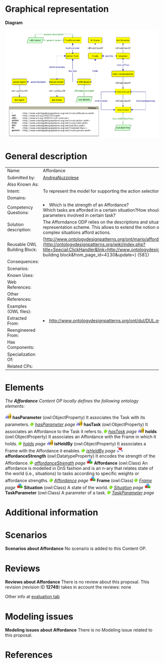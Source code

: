 #  Graphical representation


__Diagram__




[![Image:Affordance.png](./20160717153409!Affordance.png)](../Image/Affordance.png.md "Image:Affordance.png")




#  General description




|  |  |
| --- | --- |
|  Name: |  Affordance |
|  Submitted by: | [AndreaNuzzolese](../User/AndreaNuzzolese.md "User:AndreaNuzzolese") |
|  Also Known As: |  |
|  Intent: |  To represent the model for supporting the action selection mechanism. |
|  Domains: |  |
|  Competency Questions: | <li> Which is the strength of an Affordance?</li>Which tasks are afforded in a certain situation?How should an agent behave in a certain situation?Which are the parameters involved in certain task? |
|  Solution description: |  The Afforndance ODP relies on the descriptions and situations ODP, and is combined with a frame-based representation scheme. This allows to extend the notion of affordance not only to physical objects, but also complex situations afford actions. |
|  Reusable OWL Building Block: | [http://www.ontologydesignpatterns.org/ont/mario/affordance.owl](http://ontologydesignpatterns.org/wiki/index.php?title=Special:ClickHandler&link=http://www.ontologydesignpatterns.org/ont/mario/affordance.owl&message=OWL building block&from_page_id=4130&update=) (581) |
|  Consequences: |  |
|  Scenarios: |  |
|  Known Uses: |  |
|  Web References: |  |
|  Other References: |  |
|  Examples (OWL files): |  |
|  Extracted From: | <li><a class="external free" href="http://www.ontologydesignpatterns.org/ont/dul/DUL.owl" rel="nofollow" title="http://www.ontologydesignpatterns.org/ont/dul/DUL.owl">http://www.ontologydesignpatterns.org/ont/dul/DUL.owl</a></li> |
|  Reengineered From: |  |
|  Has Components: |  |
|  Specialization Of: |  |
|  Related CPs: |  |


  




#  Elements


_The __Affordance__ Content OP locally defines the following ontology elements:_



[![ObjectProperty](./20px-ObjectProperty.gif)](../Image/ObjectProperty.gif.md "ObjectProperty") __hasParameter__ (owl:ObjectProperty) It associates the Task with its parameters. 
 [![](./11px-ArrowRight.gif)](../Image/ArrowRight.gif.md "ArrowRight.gif") _[hasParameter](./Affordance/hasParameter.md "Submissions:Affordance/hasParameter") page_
[![ObjectProperty](./20px-ObjectProperty.gif)](../Image/ObjectProperty.gif.md "ObjectProperty") __hasTask__ (owl:ObjectProperty) It associates an Affordance to the Task it refers to. 
 [![](./11px-ArrowRight.gif)](../Image/ArrowRight.gif.md "ArrowRight.gif") _[hasTask](./Affordance/hasTask.md "Submissions:Affordance/hasTask") page_
[![ObjectProperty](./20px-ObjectProperty.gif)](../Image/ObjectProperty.gif.md "ObjectProperty") __holds__ (owl:ObjectProperty) It associates an Affordance with the Frame in which it holds. 
 [![](./11px-ArrowRight.gif)](../Image/ArrowRight.gif.md "ArrowRight.gif") _[holds](./Affordance/holds.md "Submissions:Affordance/holds") page_
[![ObjectProperty](./20px-ObjectProperty.gif)](../Image/ObjectProperty.gif.md "ObjectProperty") __isHeldBy__ (owl:ObjectProperty) It associates a Frame with the Affordance it enables. 
 [![](./11px-ArrowRight.gif)](../Image/ArrowRight.gif.md "ArrowRight.gif") _[isHeldBy](./Affordance/isHeldBy.md "Submissions:Affordance/isHeldBy") page_
[![DatatypeProperty](./20px-DatatypeProperty.gif)](../Image/DatatypeProperty.gif.md "DatatypeProperty") __affordanceStrength__ (owl:DatatypeProperty) It encodes the strength of the Affordance. 
 [![](./11px-ArrowRight.gif)](../Image/ArrowRight.gif.md "ArrowRight.gif") _[affordanceStrength](./Affordance/affordanceStrength.md "Submissions:Affordance/affordanceStrength") page_
[![Class](./20px-Class.gif)](../Image/Class.gif.md "Class") __Affordance__ (owl:Class) An affordance is modelled in DnS fashion and is an n-ary that relates state of the world (i.e., situations) to tasks according to specific weights or affordance strengths. 
 [![](./11px-ArrowRight.gif)](../Image/ArrowRight.gif.md "ArrowRight.gif") _[Affordance](./Affordance.md "Submissions:Affordance/Affordance") page_
[![Class](./20px-Class.gif)](../Image/Class.gif.md "Class") __Frame__ (owl:Class) 
 [![](./11px-ArrowRight.gif)](../Image/ArrowRight.gif.md "ArrowRight.gif") _[Frame](./Affordance/Frame.md "Submissions:Affordance/Frame") page_
[![Class](./20px-Class.gif)](../Image/Class.gif.md "Class") __Situation__ (owl:Class) A state of the world. 
 [![](./11px-ArrowRight.gif)](../Image/ArrowRight.gif.md "ArrowRight.gif") _[Situation](../DescriptionAndSituation/DescriptionAndSituation.md "Submissions:Affordance/Situation") page_
[![Class](./20px-Class.gif)](../Image/Class.gif.md "Class") __TaskParameter__ (owl:Class) A parameter of a task. 
 [![](./11px-ArrowRight.gif)](../Image/ArrowRight.gif.md "ArrowRight.gif") _[TaskParameter](./Affordance/TaskParameter.md "Submissions:Affordance/TaskParameter") page_
#  Additional information


#  Scenarios



__Scenarios about Affordance__
No scenario is added to this Content OP.




#  Reviews



__Reviews about Affordance__
There is no review about this proposal.
This revision (revision ID __12749__) takes in account the reviews: none


Other info at [evaluation tab](http://ontologydesignpatterns.org/wiki/index.php?title=Submissions:Affordance&action=evaluation "http://ontologydesignpatterns.org/wiki/index.php?title=Submissions:Affordance&action=evaluation")




  




#  Modeling issues



__Modeling issues about Affordance__
There is no Modeling issue related to this proposal.




  




#  References